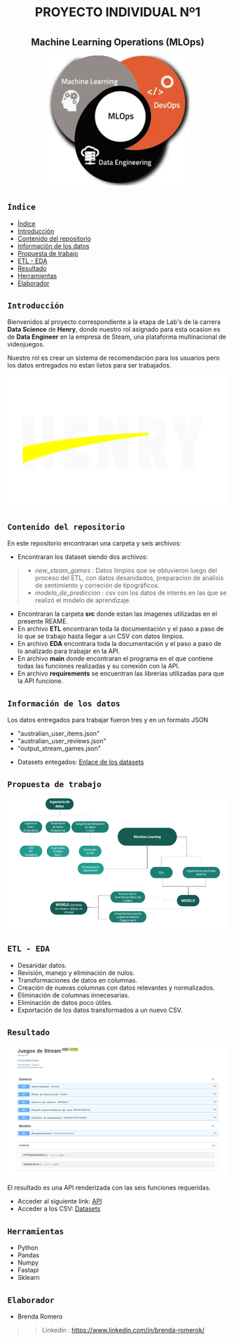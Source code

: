 # <h1 align=center> <strong> **PROYECTO INDIVIDUAL Nº1** </strong> </h1>

# <h2 align="center"> **Machine Learning Operations (MLOps)** </h2>

<p align="center">
<img src='src\ML-dev-DE.png' height=300>
</p>

## **`Índice`**
- [Índice](#índice)
- [Introducción ](#introducción-)
- [Contenido del repositorio ](#contenido-del-repositorio-)
- [Información de los datos ](#información-de-los-datos-)
- [Propuesta de trabajo ](#propuesta-de-trabajo-)
- [ETL - EDA ](#etl---eda-)
- [Resultado ](#resultado-)
- [Herramientas ](#herramientas-)
- [Elaborador ](#elaborador-)


## **`Introducción`** <a name="introduccion"></a>
Bienvenidos al proyecto correspondiente a la etapa de Lab's de la carrera **Data Science** de **Henry**, donde nuestro rol asignado para esta ocasion es de **Data Engineer** en la empresa de Steam, una plataforma multinacional de videojuegos. 

Nuestro rol es crear un sistema de recomendación para los usuarios pero los datos entregados no estan listos para ser trabajados.



<p align="center">
  <img src='src\henry.png' height=300>
</p>

## **`Contenido del repositorio`** <a name="contenido"></a>
En este repositorio encontraran una carpeta y seis archivos:

* Encontraran los dataset siendo dos archivos:
> * *new_steam_games* : Datos limpios que se obtuvieron luego del proceso del ETL, con datos desanidados, preparacion de analisis de sentimiento y correción de tipográficos.
> * *modelo_de_prediccion* : csv con los datos de interés en las que se realizó el modelo de aprendizaje.
* Encontraran la carpeta **src** donde estan las imagenes utilizadas en el presente REAME.
* En archivo **ETL** encontraran toda la documentación y el paso a paso de lo que se trabajo hasta llegar a un CSV con datos limpios.
* En archivo **EDA** encontrara toda la documentación y el paso a paso de lo analizado para trabajar en la API.
* En archivo **main** donde encontraran el programa en el que contiene todas las funciones realizadas y su conexión con la API.
* En archivo **requirements** se encuentran las librerias utilizadas para que la API funcione.


## **`Información de los datos`** <a name="informacion"></a>
Los datos entregados para trabajar fueron tres y en un formato JSON
* "australian_user_items.json"
* "australian_user_reviews.json"
* "output_stream_games.json"

- Datasets entegados: [Enlace de los datasets](https://drive.google.com/drive/folders/1vHwfk7OJ_vb8Ar3DUzuyW6vUmpLGSMUq?usp=drive_link)

## **`Propuesta de trabajo`** <a name="propuesta"></a>

<p align="center">
  <img src='src\Procesos.png' height=300>
</p>

## **`ETL - EDA`** <a name="etl-eda"></a>

- Desanidar datos.
- Revisión, manejo y eliminación de nulos.
- Transformaciones de datos en columnas.
- Creación de nuevas columnas con datos relevantes y normalizados.
- Eliminación de columnas innecesarias.
- Eliminación de datos poco útiles.
- Exportación de los datos transformados a un nuevo CSV.

## **`Resultado`** <a name="resultado"></a>

<p align="center">
  <img src='src\API.jpeg' height=300>
</p>

El resultado es una API renderizada con las seis funciones requeridas.

- Acceder al siguiente link: [API]()
- Acceder a los CSV: [Datasets](https://drive.google.com/drive/folders/1Y7QCXQIjiI6eD7Gh7VLCbUlMdZ5cjhvi?usp=drive_link)

## **`Herramientas`** <a name="herramientas"></a>

- Python
- Pandas
- Numpy
- Fastapi
- Sklearn

## **`Elaborador`** <a name="elaborador"></a>

* Brenda Romero

>> Linkedin : https://www.linkedin.com/in/brenda-romerok/